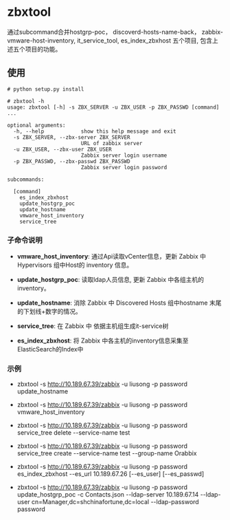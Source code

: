 # zbxtool

通过subcommand合并hostgrp-poc， discoverd-hosts-name-back， zabbix-vmware-host-inventory, it_service_tool, es_index_zbxhost
五个项目, 包含上述五个项目的功能。

## 使用
```shell
# python setup.py install

# zbxtool -h
usage: zbxtool [-h] -s ZBX_SERVER -u ZBX_USER -p ZBX_PASSWD [command] ...

optional arguments:
  -h, --help            show this help message and exit
  -s ZBX_SERVER, --zbx-server ZBX_SERVER
                        URL of zabbix server
  -u ZBX_USER, --zbx-user ZBX_USER
                        Zabbix server login username
  -p ZBX_PASSWD, --zbx-passwd ZBX_PASSWD
                        Zabbix server login password

subcommands:

  [command]
    es_index_zbxhost
    update_hostgrp_poc
    update_hostname
    vmware_host_inventory
    service_tree
```

### 子命令说明

- **vmware_host_inventory**: 通过Api读取vCenter信息，更新 Zabbix 中 Hypervisors 组中Host的 inventory 信息。

- **update_hostgrp_poc**: 读取ldap人员信息, 更新 Zabbix 中各组主机的 inventory。

- **update_hostname**: 消除 Zabbix 中 Discovered Hosts 组中hostname 末尾的下划线+数字的情况。

- **service_tree**: 在 Zabbix 中 依据主机组生成it-service树

- **es_index_zbxhost**: 将 Zabbix 中各主机的inventory信息采集至ElasticSearch的Index中

### 示例
- zbxtool -s http://10.189.67.39/zabbix -u liusong -p password update_hostname

- zbxtool -s http://10.189.67.39/zabbix -u liusong -p password vmware_host_inventory

- zbxtool -s http://10.189.67.39/zabbix -u liusong -p password service_tree delete --service-name test

- zbxtool -s http://10.189.67.39/zabbix -u liusong -p password service_tree create --service-name test --group-name Orabbix

- zbxtool -s http://10.189.67.39/zabbix -u liusong -p password es_index_zbxhost --es_url 10.189.67.26 [--es_user] [--es_passwd]

- zbxtool -s http://10.189.67.39/zabbix -u liusong -p password update_hostgrp_poc -c Contacts.json --ldap-server 10.189.67.14 --ldap-user cn=Manager,dc=shchinafortune,dc=local --ldap-password password
